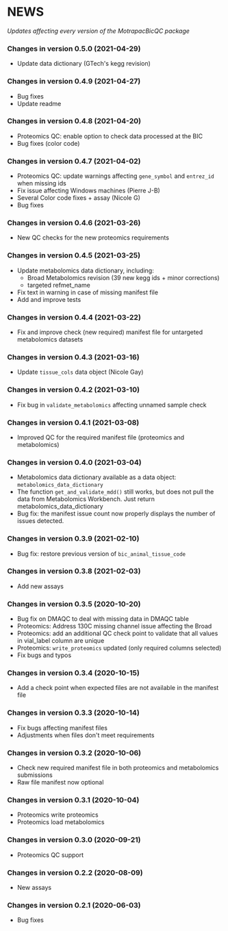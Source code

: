 # NEWS

*Updates affecting every version of the MotrapacBicQC package*

### Changes in version 0.5.0 (2021-04-29)

- Update data dictionary (GTech's kegg revision)


### Changes in version 0.4.9 (2021-04-27)

- Bug fixes
- Update readme

### Changes in version 0.4.8 (2021-04-20)

- Proteomics QC: enable option to check data processed at the BIC
- Bug fixes (color code)


### Changes in version 0.4.7 (2021-04-02)

- Proteomics QC: update warnings affecting `gene_symbol` and `entrez_id` when missing ids
- Fix issue affecting Windows machines (Pierre J-B)
- Several Color code fixes + assay (Nicole G)
- Bug fixes

### Changes in version 0.4.6 (2021-03-26)

- New QC checks for the new proteomics requirements

### Changes in version 0.4.5 (2021-03-25)

- Update metabolomics data dictionary, including:
   + Broad Metabolomics revision (39 new kegg ids + minor corrections)
   + targeted refmet_name 
- Fix text in warning in case of missing manifest file
- Add and improve tests

### Changes in version 0.4.4 (2021-03-22)

- Fix and improve check (new required)
 manifest file for untargeted metabolomics datasets

### Changes in version 0.4.3 (2021-03-16)

- Update `tissue_cols` data object (Nicole Gay)


### Changes in version 0.4.2 (2021-03-10)

- Fix bug in `validate_metabolomics` affecting unnamed sample check

### Changes in version 0.4.1 (2021-03-08)

- Improved QC for the required manifest file (proteomics and metabolomics)


### Changes in version 0.4.0 (2021-03-04)

+ Metabolomics data dictionary available as a data object: `metabolomics_data_dictionary`
+ The function `get_and_validate_mdd()`
 still works, but does not pull the data from Metabolomics Workbench. Just return metabolomics_data_dictionary
+ Bug fix: the manifest issue count now properly displays the number of issues detected.

### Changes in version 0.3.9 (2021-02-10)

+ Bug fix: restore previous version of `bic_animal_tissue_code`

### Changes in version 0.3.8 (2021-02-03)

+ Add new assays

### Changes in version 0.3.5 (2020-10-20)

+ Bug fix on DMAQC to deal with missing data in DMAQC table
+ Proteomics: Address 130C missing channel issue affecting the Broad
+ Proteomics: add an additional QC check point to validate that all values in vial_label column are unique
+ Proteomics: `write_proteomics` updated (only required columns selected)
+ Fix bugs and typos

### Changes in version 0.3.4 (2020-10-15)

+ Add a check point when expected files are not available in the manifest file

### Changes in version 0.3.3 (2020-10-14)

+ Fix bugs affecting manifest files
+ Adjustments when files don't meet requirements

### Changes in version 0.3.2 (2020-10-06)

+ Check new required manifest file in both proteomics and metabolomics submissions
+ Raw file manifest now optional

### Changes in version 0.3.1 (2020-10-04)

+ Proteomics write proteomics
+ Proteomics load metabolomics

### Changes in version 0.3.0 (2020-09-21)

+ Proteomics QC support

### Changes in version 0.2.2 (2020-08-09)

+ New assays

### Changes in version 0.2.1 (2020-06-03)

+ Bug fixes
